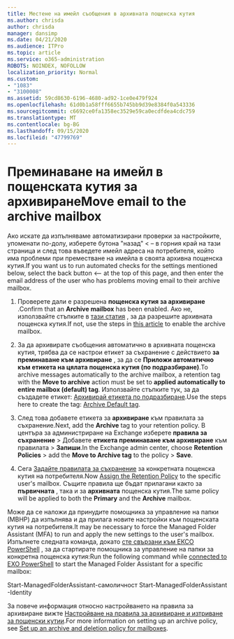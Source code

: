 ```yaml
---
title: Местене на имейл съобщения в архивната пощенска кутия
ms.author: chrisda
author: chrisda
manager: dansimp
ms.date: 04/21/2020
ms.audience: ITPro
ms.topic: article
ms.service: o365-administration
ROBOTS: NOINDEX, NOFOLLOW
localization_priority: Normal
ms.custom:
- "1083"
- "3100008"
ms.assetid: 59cd8630-6196-4680-ad92-1ce0e479f924
ms.openlocfilehash: 61d0b1a58fff6655b745bb9d39e8384f0a543336
ms.sourcegitcommit: c6692ce0fa1358ec3529e59ca0ecdfdea4cdc759
ms.translationtype: MT
ms.contentlocale: bg-BG
ms.lasthandoff: 09/15/2020
ms.locfileid: "47799769"
---
```

# <a name="move-email-to-the-archive-mailbox"></a><span data-ttu-id="9cce4-102">Преминаване на имейл в пощенската кутия за архивиране</span><span class="sxs-lookup"><span data-stu-id="9cce4-102">Move email to the archive mailbox</span></span>

<span data-ttu-id="9cce4-103">Ако искате да изпълняваме автоматизирани проверки за настройките, упоменати по-долу, изберете бутона "назад" < – в горния край на тази страница и след това въведете имейл адреса на потребителя, който има проблеми при преместване на имейла в своята архивна пощенска кутия.</span><span class="sxs-lookup"><span data-stu-id="9cce4-103">If you want us to run automated checks for the settings mentioned below, select the back button <-- at the top of this page, and then enter the email address of the user who has problems moving email to their archive mailbox.</span></span>

1. <span data-ttu-id="9cce4-104">Проверете дали е разрешена **пощенска кутия за архивиране** .</span><span class="sxs-lookup"><span data-stu-id="9cce4-104">Confirm that an **Archive mailbox** has been enabled.</span></span> <span data-ttu-id="9cce4-105">Ако не, използвайте стъпките в [тази статия](https://docs.microsoft.com/microsoft-365/compliance/enable-archive-mailboxes) , за да разрешите архивната пощенска кутия.</span><span class="sxs-lookup"><span data-stu-id="9cce4-105">If not, use the steps in [this article](https://docs.microsoft.com/microsoft-365/compliance/enable-archive-mailboxes) to enable the archive mailbox.</span></span>

2. <span data-ttu-id="9cce4-106">За да архивирате съобщения автоматично в архивната пощенска кутия, трябва да се настрои етикет за съхранение с действието **за преминаване към архивиране** , за да се **Приложи автоматично към етикета на цялата пощенска кутия (по подразбиране)**.</span><span class="sxs-lookup"><span data-stu-id="9cce4-106">To archive messages automatically to the archive mailbox, a retention tag with the **Move to archive** action must be set to **applied automatically to entire mailbox (default) tag**.</span></span> <span data-ttu-id="9cce4-107">Използвайте стъпките тук, за да създадете етикет: [Архивирай етикета по подразбиране](https://docs.microsoft.com/microsoft-365/compliance/set-up-an-archive-and-deletion-policy-for-mailboxes#create-a-custom-archive-default-policy-tag).</span><span class="sxs-lookup"><span data-stu-id="9cce4-107">Use the steps here to create the tag: [Archive Default tag](https://docs.microsoft.com/microsoft-365/compliance/set-up-an-archive-and-deletion-policy-for-mailboxes#create-a-custom-archive-default-policy-tag).</span></span>

3. <span data-ttu-id="9cce4-108">След това добавете етикета за **архивиране** към правилата за съхранение.</span><span class="sxs-lookup"><span data-stu-id="9cce4-108">Next, add the **Archive** tag to your retention policy.</span></span> <span data-ttu-id="9cce4-109">В центъра за администриране на Exchange изберете **правила за съхранение** > Добавете **етикета преминаване към архивиране** към правилата > **Запиши**.</span><span class="sxs-lookup"><span data-stu-id="9cce4-109">In the Exchange admin center, choose **Retention Policies** > add the **Move to Archive tag** to the policy > **Save**.</span></span>

4. <span data-ttu-id="9cce4-110">Сега [Задайте правилата за съхранение](https://docs.microsoft.com/exchange/security-and-compliance/messaging-records-management/apply-retention-policy) за конкретната пощенска кутия на потребителя.</span><span class="sxs-lookup"><span data-stu-id="9cce4-110">Now [Assign the Retention Policy](https://docs.microsoft.com/exchange/security-and-compliance/messaging-records-management/apply-retention-policy) to the specific user's mailbox.</span></span> <span data-ttu-id="9cce4-111">Същите правила ще бъдат прилагани както за **първичната** , така и за **архивната** пощенска кутия.</span><span class="sxs-lookup"><span data-stu-id="9cce4-111">The same policy will be applied to both the **Primary** and the **Archive** mailbox.</span></span>

<span data-ttu-id="9cce4-112">Може да се наложи да принудите помощника за управление на папки (МВНР) да изпълнява и да прилага новите настройки към пощенската кутия на потребителя.</span><span class="sxs-lookup"><span data-stu-id="9cce4-112">It may be necessary to force the Managed Folder Assistant (MFA) to run and apply the new settings to the user's mailbox.</span></span> <span data-ttu-id="9cce4-113">Изпълнете следната команда, докато [сте свързани към ЕКСО PowerShell](https://docs.microsoft.com/powershell/exchange/exchange-online/connect-to-exchange-online-powershell/connect-to-exchange-online-powershell?view=exchange-ps) , за да стартирате помощника за управление на папки за конкретна пощенска кутия:</span><span class="sxs-lookup"><span data-stu-id="9cce4-113">Run the following command while [connected to EXO PowerShell](https://docs.microsoft.com/powershell/exchange/exchange-online/connect-to-exchange-online-powershell/connect-to-exchange-online-powershell?view=exchange-ps) to start the Managed Folder Assistant for a specific mailbox:</span></span>
  
<span data-ttu-id="9cce4-114">Start-ManagedFolderAssistant-самоличност <name of the mailbox></span><span class="sxs-lookup"><span data-stu-id="9cce4-114">Start-ManagedFolderAssistant -Identity <name of the mailbox></span></span>

<span data-ttu-id="9cce4-115">За повече информация относно настройването на правила за архивиране вижте [Настройване на правила за архивиране и изтриване за пощенски кутии](https://docs.microsoft.com/microsoft-365/compliance/set-up-an-archive-and-deletion-policy-for-mailboxes#step-1-enable-archive-mailboxes-for-users).</span><span class="sxs-lookup"><span data-stu-id="9cce4-115">For more information on setting up an archive policy, see [Set up an archive and deletion policy for mailboxes](https://docs.microsoft.com/microsoft-365/compliance/set-up-an-archive-and-deletion-policy-for-mailboxes#step-1-enable-archive-mailboxes-for-users).</span></span>
  
